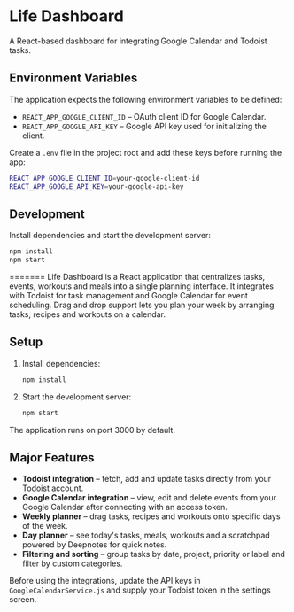 # Life Dashboard

A React-based dashboard for integrating Google Calendar and Todoist tasks.

## Environment Variables

The application expects the following environment variables to be defined:

- `REACT_APP_GOOGLE_CLIENT_ID` – OAuth client ID for Google Calendar.
- `REACT_APP_GOOGLE_API_KEY` – Google API key used for initializing the client.

Create a `.env` file in the project root and add these keys before running the app:

```bash
REACT_APP_GOOGLE_CLIENT_ID=your-google-client-id
REACT_APP_GOOGLE_API_KEY=your-google-api-key
```

## Development

Install dependencies and start the development server:

```bash
npm install
npm start
```
=======
Life Dashboard is a React application that centralizes tasks, events, workouts and meals into a single planning interface. It integrates with Todoist for task management and Google Calendar for event scheduling. Drag and drop support lets you plan your week by arranging tasks, recipes and workouts on a calendar.

## Setup

1. Install dependencies:
   ```bash
   npm install
   ```
2. Start the development server:
   ```bash
   npm start
   ```

The application runs on port 3000 by default.

## Major Features

- **Todoist integration** – fetch, add and update tasks directly from your Todoist account.
- **Google Calendar integration** – view, edit and delete events from your Google Calendar after connecting with an access token.
- **Weekly planner** – drag tasks, recipes and workouts onto specific days of the week.
- **Day planner** – see today's tasks, meals, workouts and a scratchpad powered by Deepnotes for quick notes.
- **Filtering and sorting** – group tasks by date, project, priority or label and filter by custom categories.

Before using the integrations, update the API keys in `GoogleCalendarService.js` and supply your Todoist token in the settings screen.